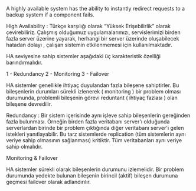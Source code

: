 A highly available system has the ability to instantly redirect requests to a backup system if a component fails.

High Availability : Türkçe karşılığı olarak “Yüksek Erişebilirlik” olarak çevirebiliriz. Çalışmış olduğumuz uygulamalarımızı, servislerimizi birden fazla server üzerine yayarak, herhangi bir server üzerinde oluşabilecek hatadan dolayı , çalışan sistemin etkilenmemesi için kullanılmaktadır.

HA seviyesine sahip sistemler aşağıdaki üç karakteristik özelliği barındırmalıdır.

1 - Redundancy
2 - Monitoring
3 - Failover

HA sistemler genellikle ihtiyaç duyulandan fazla bileşene sahiptirler. Bu bileşenlerin durumları sürekli izlenerek ( monitoring ) bir problem olması durumunda, problemli bileşenin görevi reduntant ( ihtiyaç fazlası ) olan bileşene devredilir.

Redundancy : Bir sistem içerisinde aynı işleve sahip bileşenlerin gereğinden fazla bulunması. Örneğin birden fazla veritabanı server'ı olduğunda serverlardan birinde bir problem çıktığında diğer veritabanı server'ı gelen istekleri yanıtlayabilir. Bu tarz sistemlerde replication (tüm sistemlerin aynı veriye sahip olmasının sağlanması) kritiktir. Tüm veritabanları aynı veriye sahip olmalıdır. 

Monitoring & Failover 

HA sistemler sürekli olarak bileşenlerin durumunu izlemelidir. Bir problem durumunda yedekte bulunan bileşenin birincil (aktif) bileşen durumuna geçmesi failover olarak adlandırılır.
